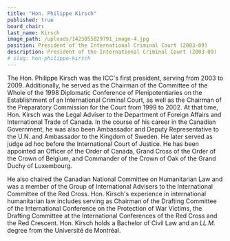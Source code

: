 ```yaml
---
title: "Hon. Philippe Kirsch"
published: true
board_chair:
last_name: Kirsch
image_path: /uploads/1423055829791_image-4.jpg
position: President of the International Criminal Court (2003-09)
description: President of the International Criminal Court (2003-09)
# slug: hon-philippe-kirsch
---
```


The Hon. Philippe Kirsch was the ICC's first president, serving from 2003 to 2009. Additionally, he served as the Chairman of the Committee of the Whole of the 1998 Diplomatic Conference of Plenipotentiaries on the Establishment of an International Criminal Court, as well as the Chairman of the Preparatory Commission for the Court from 1999 to 2002. At that time, Hon. Kirsch was the Legal Adviser to the Department of Foreign Affairs and International Trade of Canada. In the course of his career in the Canadian Government, he was also been Ambassador and Deputy Representative to the U.N. and Ambassador to the Kingdom of Sweden. He later served as judge ad hoc before the International Court of Justice. He has been appointed an Officer of the Order of Canada, Grand Cross of the Order of the Crown of Belgium, and Commander of the Crown of Oak of the Grand Duchy of Luxembourg.

He also chaired the Canadian National Committee on Humanitarian Law and was a member of the Group of International Advisers to the International Committee of the Red Cross. Hon. Kirsch's experience in international humanitarian law includes serving as Chairman of the Drafting Committee of the International Conference on the Protection of War Victims, the Drafting Committee at the International Conferences of the Red Cross and the Red Crescent. Hon. Kirsch holds a Bachelor of Civil Law and an _LL.M._ degree from the Université de Montréal.

